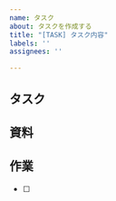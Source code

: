 ```yaml
---
name: タスク
about: タスクを作成する
title: "[TASK] タスク内容"
labels: ''
assignees: ''

---
```


## タスク　<!-- タスク内容を明確かつ簡潔に説明してください。 -->

## 資料　<!-- 資料があれば、追加してください。 -->

## 作業　<!-- 作業内容を箇条書きで記述しください。 -->

- [ ]
